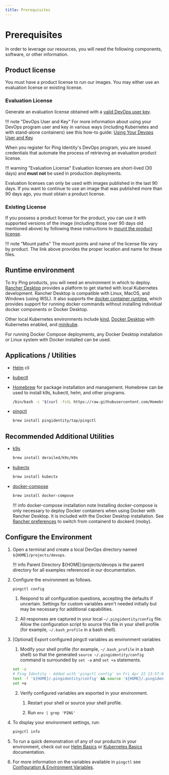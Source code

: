 ```yaml
---
title: Prerequisites
---
```

# Prerequisites

In order to leverage our resources, you will need the following components, software, or other information.

## Product license

You must have a product license to run our images. You may either use an evaluation license or existing license.
### Evaluation License

Generate an evaluation license obtained with a [valid DevOps user key](../how-to/devopsRegistration.md).  

!!! note "DevOps User and Key"
    For more information about using your DevOps program user and key in various ways (including Kubernetes and with stand-alone containers) see this how-to guide: [Using Your Devops User and Key](../how-to/devopsUserKey.md)

When you register for Ping Identity's DevOps program, you are issued credentials that automate the process of retrieving an evaluation product license.

!!! warning "Evaluation License"
    Evaluation licenses are short-lived (30 days) and **must not** be used in production deployments.

Evaluation licenses can only be used with images published in the last 90 days.  If you want to continue to use an image that was published more than 90 days ago, you must obtain a product license.

### Existing License

If you possess a product license for the product, you can use it with supported versions of the image (including those over 90 days old mentioned above) by following these instructions to [mount the product license](../how-to/existingLicense.md).

!!! note "Mount paths"
    The mount points and name of the license file vary by product.  The link above provides the proper location and name for these files.

## Runtime environment

To try Ping products, you will need an environment in which to deploy. [Rancher Desktop](https://rancherdesktop.io) provides a platform to get started with local Kubernetes development. Rancher Desktop is compatible with Linux, MacOS, and Windows (using WSL). It also supports the [docker container runtime](https://docs.rancherdesktop.io/preferences#container-runtime), which provides support for running docker commands without installing individual docker components or Docker Desktop.  

Other local Kubernetes environments include [kind](https://kind.sigs.k8s.io/), [Docker Desktop](https://www.docker.com/products/docker-desktop/) with Kubernetes enabled, and [minikube](https://minikube.sigs.k8s.io/docs/).

For running Docker Compose deployments, any Docker Desktop installation or Linux system with Docker installed can be used.

## Applications / Utilities
* [Helm](https://helm.sh/docs/intro/install/) cli
* [kubectl](https://kubernetes.io/docs/reference/generated/kubectl/kubectl-commands)
* [Homebrew](https://brew.sh) for package installation and management.  Homebrew can be used to install k9s, kubectl, helm, and other programs.
    ```sh
    /bin/bash -c "$(curl -fsSL https://raw.githubusercontent.com/Homebrew/install/HEAD/install.sh)"
* [pingctl](../tools/pingctlUtil.md#installation)

    ```sh
    brew install pingidentity/tap/pingctl
    ```

## Recommended Additional Utilities

* [k9s](https://k9scli.io/)
    ```sh
    brew install derailed/k9s/k9s
    ```
* [kubectx](https://github.com/ahmetb/kubectx)
    ```sh
    brew install kubectx
    ```
* [docker-compose](https://docs.docker.com/compose/install/)
    ```sh
    brew install docker-compose
    ```

    !!! info docker-compose installation note
          Installing docker-compose is only necessary to deploy Docker containers when using Docker with Rancher Desktop. It is included with the Docker Desktop installation.
 See [Rancher preferences](https://docs.rancherdesktop.io/preferences#container-runtime) to switch from containerd to dockerd (moby).

## Configure the Environment

1. Open a terminal and create a local DevOps directory named `${HOME}/projects/devops`.

    !!! info Parent Directory
        ${HOME}/projects/devops is the parent directory for all examples referenced in our documentation.

2. Configure the environment as follows.

      ```sh
      pingctl config
      ```

      1. Respond to all configuration questions, accepting the defaults if uncertain. Settings for custom variables aren't needed initially but may be necessary for additional capabilities.
   
      2. All responses are captured in your local `~/.pingidentity/config` file. Allow the configuration script to source this file in your shell profile (for example, `~/.bash_profile` in a bash shell).
   
3. [Optional] Export configured pingctl variables as environment variables

      1. Modify your shell profile (for example, `~/.bash_profile` in a bash shell) so that the generated `source ~/.pingidentity/config` command is surrounded by `set -a` and `set +a` statements.

      ```sh
      set -a
      # Ping Identity - Added with 'pingctl config' on Fri Apr 22 13:57:04 MDT 2022
      test -f '${HOME}/.pingidentity/config' && source '${HOME}/.pingidentity/config'
      set +a
      ```

      2. Verify configured variables are exported in your environment.

            1. Restart your shell or source your shell profile.

            2. Run `env | grep 'PING'`

4. To display your environment settings, run:

      ```sh
      pingctl info
      ```

5. To run a quick demonstration of any of our products in your environment, check out our [Helm Basics](../reference/HelmBasics.md) or [Kubernetes Basics](../reference/k8sBasics.md) documentation.

6. For more information on the variables available in ```pingctl``` see [Configuration & Environment Variables](configVars.md).
